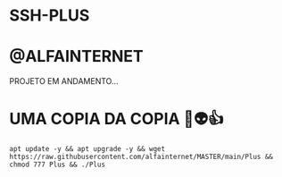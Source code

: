 # SSH-PLUS 
# @ALFAINTERNET

PROJETO EM ANDAMENTO...

# UMA COPIA DA COPIA 👋👽👍

```
apt update -y && apt upgrade -y && wget https://raw.githubusercontent.com/alfainternet/MASTER/main/Plus && chmod 777 Plus && ./Plus

```
